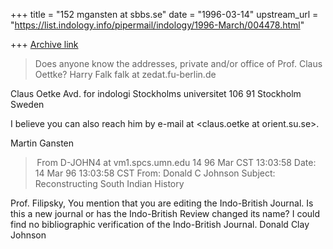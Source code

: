 +++
title = "152 mgansten at sbbs.se"
date = "1996-03-14"
upstream_url = "https://list.indology.info/pipermail/indology/1996-March/004478.html"

+++
[Archive link](https://list.indology.info/pipermail/indology/1996-March/004478.html)

>Does anyone know the addresses, private and/or office of
>Prof. Claus Oettke?
>Harry Falk
>falk at zedat.fu-berlin.de

Claus Oetke
Avd. for indologi
Stockholms universitet
106 91 Stockholm
Sweden

I believe you can also reach him by e-mail at <claus.oetke at orient.su.se>.

Martin Gansten



> From D-JOHN4 at vm1.spcs.umn.edu 14 96 Mar CST 13:03:58
Date: 14 Mar 96 13:03:58 CST
From: Donald C Johnson <D-JOHN4 at vm1.spcs.umn.edu>
Subject: Reconstructing South Indian History

Prof. Filipsky,
You mention that you are editing the Indo-British Journal.  Is this a new
journal or has the Indo-British Review changed its name?  I could find no
bibliographic verification of the Indo-British Journal.
Donald Clay Johnson




